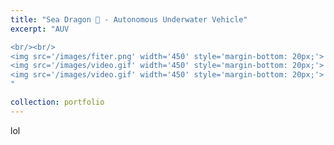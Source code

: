 ```yaml
---
title: "Sea Dragon 🐉 - Autonomous Underwater Vehicle"
excerpt: "AUV

<br/><br/>
<img src='/images/fiter.png' width='450' style='margin-bottom: 20px;'>
<img src='/images/video.gif' width='450' style='margin-bottom: 20px;'>
<img src='/images/video.gif' width='450' style='margin-bottom: 20px;'>
"

collection: portfolio
---
```


lol